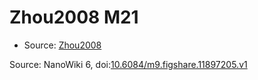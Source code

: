 <a name="material" />

# Zhou2008 M21
<script type="application/ld+json">
  {
    "@context": "https://schema.org/",
    "@type": "ChemicalSubstance",
    "@id": "https://egonw.github.io/nanowiki/nanowiki233.html#material",
    "http://purl.org/dc/terms/conformsTo":
      {
        "@type": "CreativeWork",
        "@id": "https://bioschemas.org/profiles/ChemicalSubstance/0.4-RELEASE/"
      },
    "identfier": "233",
    "name": "Zhou2008 M21",
    "url": "https://egonw.github.io/nanowiki/nanowiki233.html#material",
    "sameAs": "http://127.0.0.1/mediawiki/index.php/Special:URIResolver/Zhou2008_M21"
  }
</script>


* Source: [Zhou2008](articleZhou2008.md)


Source: NanoWiki 6, doi:[10.6084/m9.figshare.11897205.v1](https://doi.org/10.6084/m9.figshare.11897205.v1)
